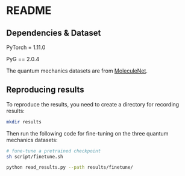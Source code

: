 # README

## Dependencies & Dataset

PyTorch = 1.11.0

PyG == 2.0.4

The quantum mechanics datasets are from [MoleculeNet](https://moleculenet.org/datasets-1).

## Reproducing results
To reproduce the results, you need to create a directory for recording results:
```bash
mkdir results
```

Then run the following code for fine-tuning on the three quantum mechanics datasets:

```bash
# fune-tune a pretrained checkpoint
sh script/finetune.sh

python read_results.py --path results/finetune/
```